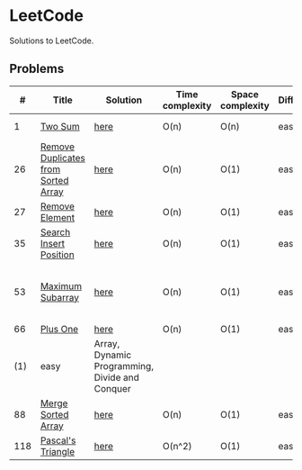 # LeetCode
Solutions to LeetCode.

## Problems
|  #  |         Title        |   Solution   |  Time complexity  | Space complexity  |  Difficulty  |   Tags               
|-----|----------------------|--------------|-------------------|-------------------|--------------|-------------
| 1 | [Two Sum](https://leetcode.com/problems/two-sum/) | [here](Array/Two_Sum.js) | O(n) | O(n) | easy | Array, Hash Table
| 26 | [Remove Duplicates from Sorted Array](https://leetcode.com/problems/remove-duplicates-from-sorted-array/) | [here](Array/Remove_Duplicates_from_Sorted_Array.js) | O(n) | O(1) | easy | Array, Two Pointers
| 27 | [Remove Element](https://leetcode.com/problems/remove-element/) | [here](Array/Remove_Element.js) | O(n) | O(1) | easy | Array, Two Pointers
| 35 | [Search Insert Position](https://leetcode.com/problems/search-insert-position/) | [here](Array/Search_Insert_Position.js) | O(n) | O(1) | easy | Array, Binary Search
| 53 | [Maximum Subarray](https://leetcode.com/problems/maximum-subarray/) | [here](Array/Maximum_Subarray.js) | O(n) | O(1) | easy | Array, Dynamic Programming, Divide and Conquer
| 66 | [Plus One](https://leetcode.com/problems/plus-one/) | [here](Array/Plus_One.js) | O(n) | O(1) | easy | Array
(1) | easy | Array, Dynamic Programming, Divide and Conquer
| 88 | [Merge Sorted Array](https://leetcode.com/problems/merge-sorted-array/) | [here](Array/Merge_Sorted_Array.js) | O(n) | O(1) | easy | Array, Two Pointers
| 118 | [Pascal's Triangle](https://leetcode.com/problems/pascals-triangle/) | [here](Array/Pascal's_Triangle.js) | O(n^2) | O(1) | easy | Array
